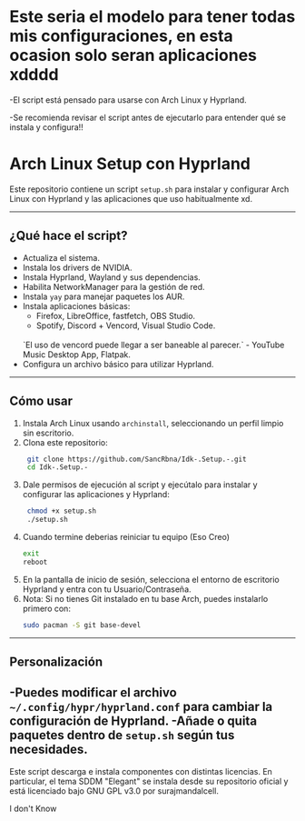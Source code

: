 # Este seria el modelo para tener todas mis configuraciones, en esta ocasion solo seran aplicaciones xdddd
-El script está pensado para usarse con Arch Linux y Hyprland.

-Se recomienda revisar el script antes de ejecutarlo para entender qué se instala y configura!!

# Arch Linux Setup con Hyprland

Este repositorio contiene un script `setup.sh` para instalar y configurar Arch Linux con Hyprland y las aplicaciones que uso habitualmente xd.

---

## ¿Qué hace el script?

- Actualiza el sistema.
- Instala los drivers de NVIDIA.
- Instala Hyprland, Wayland y sus dependencias.
- Habilita NetworkManager para la gestión de red.
- Instala `yay` para manejar paquetes los AUR.
- Instala aplicaciones básicas:
  - Firefox, LibreOffice, fastfetch, OBS Studio.
  - Spotify, Discord + Vencord, Visual Studio Code.
  <br>
    `El uso de vencord puede llegar a ser baneable al parecer.`
  - YouTube Music Desktop App, Flatpak.
- Configura un archivo básico para utilizar Hyprland.

---

## Cómo usar

1. Instala Arch Linux usando `archinstall`, seleccionando un perfil limpio sin escritorio.
2. Clona este repositorio:
   ```bash
    git clone https://github.com/SancRbna/Idk-.Setup.-.git
    cd Idk-.Setup.-
3. Dale permisos de ejecución al script y ejecútalo para instalar y configurar las aplicaciones y Hyprland:
   ```bash
    chmod +x setup.sh
    ./setup.sh
5. Cuando termine deberias reiniciar tu equipo (Eso Creo)
   ```bash
   exit
   reboot
7. En la pantalla de inicio de sesión, selecciona el entorno de escritorio Hyprland y entra con tu Usuario/Contraseña.
8. Nota: Si no tienes Git instalado en tu base Arch, puedes instalarlo primero con:
   ```bash
   sudo pacman -S git base-devel
---

## Personalización
  -Puedes modificar el archivo `~/.config/hypr/hyprland.conf` para cambiar la configuración de Hyprland.
  -Añade o quita paquetes dentro de `setup.sh` según tus necesidades.
---
Este script descarga e instala componentes con distintas licencias.
En particular, el tema SDDM "Elegant" se instala desde su repositorio oficial
y está licenciado bajo GNU GPL v3.0 por surajmandalcell.

I don't Know
